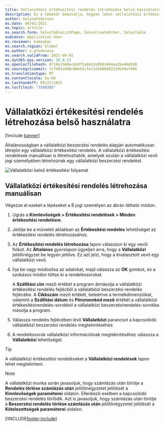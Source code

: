 ```yaml
---
title: Vállalatközi értékesítési rendelés létrehozása belső használatra
description: Ez a témakör bemutatja, hogyan lehet vállalatközi értékesítési rendelést létrehozni belső használatra
author: GalynaFedorova
ms.date: 09/01/2021
ms.topic: article
ms.search.form: SalesTableListPage, SalesCreateOrder, SalesTable
audience: Application User
ms.reviewer: kamaybac
ms.search.region: Global
ms.author: v-gfedorova
ms.search.validFrom: 2021-09-01
ms.dyn365.ops.version: 10.0.22
ms.openlocfilehash: 0718a1560ec42df2a0a12e8b81484aa3be46d2d8
ms.sourcegitcommit: fcfd85a508c0de52cfe11d1986892219e39ef406
ms.translationtype: MT
ms.contentlocale: hu-HU
ms.lasthandoff: 09/23/2021
ms.locfileid: "7548305"
---
```

# <a name="create-an-intercompany-sales-order-for-internal-use"></a>Vállalatközi értékesítési rendelés létrehozása belső használatra

[!include [banner](../../includes/banner.md)]

Általánosságban a vállalatközi beszerzési rendelés alapján automatikusan létrejön egy vállalatközi értékesítési rendelés. A vállalatközi értékesítési rendelések manuálisan is létrehozhatók, amelyek ezután a vállalatközi vevő jogi személyében létrehoznak egy vállalatközi beszerzési rendelést.

![Vállalatközi belső értékesítési folyamat](media/intercompanyinternalsalesprocess.png)

## <a name="create-an-intercompany-sales-order-manually"></a>Vállalatközi értékesítési rendelés létrehozása manuálisan

Végezze el ezeket a lépéseket a B jogi személyen az ábrán látható módon.

1. Ugrás a **Kinnlevőségek \> Értékesítési rendelések \> Minden értékesítési rendelésre**.
1. Jelölje be a műveleti ablakban az **Értékesítési rendelés** lehetőséget az értékesítési rendelés létrehozásához.
1. Az **Értékesítési rendelés létrehozása** lapon válasszon ki egy vevői fiókot. Az **Általános** gyorslapon ügyeljen arra, hogy a **Vállalatközi** jelölőnégyzet be legyen jelölve. Ez azt jelzi, hogy a kiválasztott vevő egy vállalatközi vevő.
1. Írja be vagy módosítsa az adatokat, majd válassza az **OK** gombot, és a szokásos módon töltse ki a rendeléssorokat.

    A **Szállítási cím** mező értékét a program átmásolja a vállalatközi értékesítési rendelés fejlécből a vállalatközi beszerzési rendelés fejlécébe. A **Cikkszám** mező értékét, beleértve a termékdimenziókat, valamint a **Szállítási dátum** és **Pénznemkód mező** értékét a vállalatközi értékesítésirendelés-sorokból a vállalatközi beszerzésirendelés-sorokba másolja a program.

1. Válassza rendelés fejIécében lévő **Vállalatközi** parancsot a kapcsolódó vállalatközi beszerzési rendelés megtekintéséhez.
1. A rendeléssorok vállalatközi információinak megtekintéséhez válassza a **Vállalatközi** lehetőséget.

> [!TIP]
> A vállalatközi értékesítési rendeléseket a **Vállalatközi rendelések** lapon lehet megtekinteni.

> [!NOTE]
> A vállalatközi munka során javasoljuk, hogy számlázás után törölje a **Rendelés törlése számlázás után** jelölőnégyzetet jelölését a **Kinnlevőségek paraméterei** oldalon. Ellenkező esetben a kapcsolódó beszerzési rendelés törlődik. Azt is javasoljuk, hogy számlázás után törölje a **Beszerzési rendelés törlése számlázás után** jelölőnégyzetet jelölését a **Kötelezettségek paraméterei** oldalon.

[!INCLUDE[footer-include](../../includes/footer-banner.md)]
